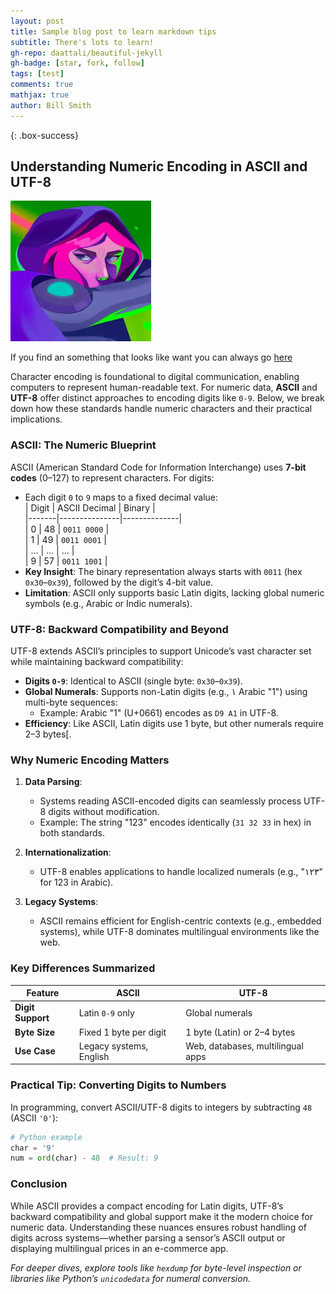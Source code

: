 ```yaml
---
layout: post
title: Sample blog post to learn markdown tips
subtitle: There's lots to learn!
gh-repo: daattali/beautiful-jekyll
gh-badge: [star, fork, follow]
tags: [test]
comments: true
mathjax: true
author: Bill Smith
---
```


{: .box-success}
## Understanding Numeric Encoding in ASCII and UTF-8

![Example](/assets/img/profile_pic.jpeg)

If you find an something that looks like want you can always go [here](https://www.duplichecker.com/ascii-to-text.php)

Character encoding is foundational to digital communication, enabling computers to represent human-readable text. For numeric data, **ASCII** and **UTF-8** offer distinct approaches to encoding digits like `0-9`. Below, we break down how these standards handle numeric characters and their practical implications.  

### ASCII: The Numeric Blueprint  
ASCII (American Standard Code for Information Interchange) uses **7-bit codes** (0–127) to represent characters. For digits:  
- Each digit `0` to `9` maps to a fixed decimal value:  
  | Digit | ASCII Decimal | Binary       |  
  |-------|---------------|--------------|  
  | 0     | 48            | `0011 0000` |  
  | 1     | 49            | `0011 0001` |  
  | ...   | ...           | ...          |  
  | 9     | 57            | `0011 1001` |  
- **Key Insight**: The binary representation always starts with `0011` (hex `0x30`–`0x39`), followed by the digit’s 4-bit value.  
- **Limitation**: ASCII only supports basic Latin digits, lacking global numeric symbols (e.g., Arabic or Indic numerals).  

### UTF-8: Backward Compatibility and Beyond  
UTF-8 extends ASCII’s principles to support Unicode’s vast character set while maintaining backward compatibility:  
- **Digits `0-9`**: Identical to ASCII (single byte: `0x30`–`0x39`).  
- **Global Numerals**: Supports non-Latin digits (e.g., ١ Arabic "1") using multi-byte sequences:  
  - Example: Arabic "1" (U+0661) encodes as `D9 A1` in UTF-8.  
- **Efficiency**: Like ASCII, Latin digits use 1 byte, but other numerals require 2–3 bytes[.  

### Why Numeric Encoding Matters  
1. **Data Parsing**:  
   - Systems reading ASCII-encoded digits can seamlessly process UTF-8 digits without modification.  
   - Example: The string "123" encodes identically (`31 32 33` in hex) in both standards.  

2. **Internationalization**:  
   - UTF-8 enables applications to handle localized numerals (e.g., "١٢٣" for 123 in Arabic).  

3. **Legacy Systems**:  
   - ASCII remains efficient for English-centric contexts (e.g., embedded systems), while UTF-8 dominates multilingual environments like the web.  

### Key Differences Summarized  
| Feature          | ASCII                  | UTF-8                          |  
|------------------|------------------------|--------------------------------|  
| **Digit Support** | Latin `0-9` only      | Global numerals                |  
| **Byte Size**    | Fixed 1 byte per digit| 1 byte (Latin) or 2–4 bytes   |  
| **Use Case**     | Legacy systems, English | Web, databases, multilingual apps |  

### Practical Tip: Converting Digits to Numbers  
In programming, convert ASCII/UTF-8 digits to integers by subtracting `48` (ASCII `'0'`):  
```python  
# Python example  
char = '9'  
num = ord(char) - 48  # Result: 9  
```

### Conclusion  
While ASCII provides a compact encoding for Latin digits, UTF-8’s backward compatibility and global support make it the modern choice for numeric data. Understanding these nuances ensures robust handling of digits across systems—whether parsing a sensor’s ASCII output or displaying multilingual prices in an e-commerce app.  

*For deeper dives, explore tools like `hexdump` for byte-level inspection or libraries like Python’s `unicodedata` for numeral conversion.*
